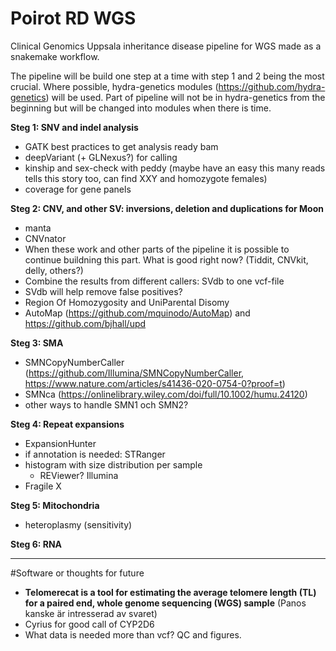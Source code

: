 # Poirot RD WGS
 Clinical Genomics Uppsala inheritance disease pipeline for WGS made as a snakemake workflow.


The pipeline will be build one step at a time with step 1 and 2 being the most crucial. Where possible, hydra-genetics modules (https://github.com/hydra-genetics) will be used. Part of pipeline will not be in hydra-genetics from the beginning but will be changed into modules when there is time.

**Steg 1: SNV and indel analysis**

- GATK best practices to get analysis ready bam
- deepVariant (+ GLNexus?) for calling
- kinship and sex-check with peddy (maybe have an easy this many reads tells this story too, can find XXY and homozygote females)
- coverage for gene panels

**Steg 2: CNV, and other SV: inversions, deletion and duplications for Moon**

- manta
- CNVnator
- When these work and other parts of the pipeline it is possible to continue buildning this part. What is good right now? (Tiddit, CNVkit, delly, others?)
- Combine the results from different callers: SVdb to one vcf-file
 - SVdb will help remove false positives?
- Region Of Homozygosity and UniParental Disomy
 - AutoMap (https://github.com/mquinodo/AutoMap) and https://github.com/bjhall/upd

**Steg 3: SMA**

- SMNCopyNumberCaller (https://github.com/Illumina/SMNCopyNumberCaller, https://www.nature.com/articles/s41436-020-0754-0?proof=t)
- SMNca (https://onlinelibrary.wiley.com/doi/full/10.1002/humu.24120)
- other ways to handle SMN1 och SMN2?

**Steg 4: Repeat expansions**

- ExpansionHunter
- if annotation is needed: STRanger
- histogram with size distribution per sample
  - REViewer? Illumina
- Fragile X

**Steg 5: Mitochondria**

- heteroplasmy (sensitivity) 

**Steg 6: RNA**


---

#Software or thoughts for future

- **Telomerecat is a tool for estimating the average telomere length (TL) for a paired end, whole genome sequencing (WGS) sample** (Panos kanske är intresserad av svaret)
- Cyrius for good call of CYP2D6
- What data is needed more than vcf? QC and figures.
